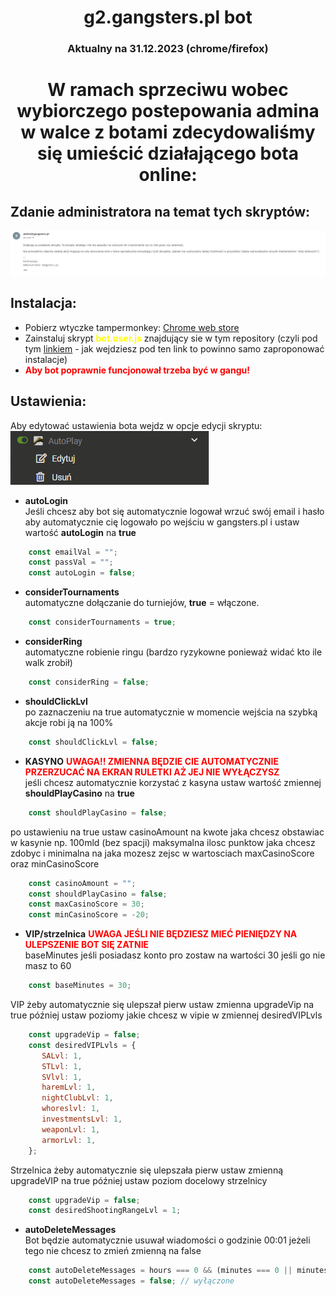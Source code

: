
<div align="center">
  <p>
    <h1>g2.gangsters.pl bot</h1>
    <h3>Aktualny na 31.12.2023 (chrome/firefox)</h3>
  </p>
<h1>W ramach sprzeciwu wobec wybiorczego postepowania admina w walce z botami zdecydowaliśmy się umieścić działającego bota online:</h1>
</div>

## Zdanie administratora na temat tych skryptów:

![admin](admin.png)
## Instalacja:

* Pobierz wtyczke tampermonkey: [Chrome web store](https://chromewebstore.google.com/detail/tampermonkey/dhdgffkkebhmkfjojejmpbldmpobfkfo?hl=pl)
* Zainstaluj skrypt <b style="color: yellow;">bot.user.js</b> znajdujący sie w tym repository (czyli pod tym [linkiem](https://github.com/katanatop1/g2bot/raw/main/bot.user.js) - jak wejdziesz pod ten link to powinno samo zaproponować instalacje)
* <b style="color:red;">Aby bot poprawnie funcjonował trzeba być w gangu!</b>
## Ustawienia:
Aby edytować ustawienia bota wejdz w opcje edycji skryptu:<br>
![Alt text](image.png)

* <b>autoLogin</b><br>
Jeśli chcesz aby bot się automatycznie logował wrzuć swój email i hasło aby automatycznie cię
logowało po wejściu w gangsters.pl i ustaw wartość <b>autoLogin</b> na <b>true</b>
```js
    const emailVal = "";
    const passVal = "";
    const autoLogin = false;
```

*  <b>considerTournaments</b><br>
automatyczne dołączanie do turniejów, <b>true</b> = włączone.
```js
    const considerTournaments = true;
```

*  <b>considerRing</b><br>
automatyczne robienie ringu (bardzo ryzykowne ponieważ widać kto ile walk zrobił)
```js
    const considerRing = false;
```

*  <b>shouldClickLvl</b><br>
po zaznaczeniu na true automatycznie w momencie wejścia na szybką akcje robi ją na 100%
```js
    const shouldClickLvl = false;
```

*  <b>KASYNO</b> <b style='color: red;'>UWAGA!! ZMIENNA BĘDZIE CIE AUTOMATYCZNIE PRZERZUCAĆ NA EKRAN
RULETKI AŻ JEJ NIE WYŁĄCZYSZ</b><br>
jeśli chcesz automatycznie korzystać z kasyna ustaw wartość zmiennej <b>shouldPlayCasino</b> na <b>true</b>
```js
    const shouldPlayCasino = false;
```
po ustawieniu na true ustaw casinoAmount na kwote jaka chcesz obstawiac w kasynie np. 100mld
(bez spacji) maksymalna ilosc punktow jaka chcesz zdobyc i minimalna na jaka mozesz zejsc w
wartosciach maxCasinoScore oraz minCasinoScore
```js
    const casinoAmount = "";
    const shouldPlayCasino = false;
    const maxCasinoScore = 30;
    const minCasinoScore = -20;
```

*  <b>VIP/strzelnica</b> <b style='color: red;'>UWAGA JEŚLI NIE BĘDZIESZ MIEĆ PIENIĘDZY NA ULEPSZENIE BOT SIĘ ZATNIE</b><br>
baseMinutes jeśli posiadasz konto pro zostaw na wartości 30 jeśli go nie masz to 60
```js
    const baseMinutes = 30;
```
VIP żeby automatycznie się ulepszał pierw ustaw zmienna upgradeVip na true później ustaw
poziomy jakie chcesz w vipie w zmiennej desiredVIPLvls
```js
    const upgradeVip = false;
    const desiredVIPLvls = {
       SALvl: 1,
       STLvl: 1,
       SVlvl: 1,
       haremLvl: 1,
       nightClubLvl: 1,
       whoreslvl: 1,
       investmentsLvl: 1,
       weaponLvl: 1,
       armorLvl: 1,
    };
```
Strzelnica żeby automatycznie się ulepszała pierw ustaw zmienną upgradeVIP na true później
ustaw poziom docelowy strzelnicy
```js
    const upgradeVip = false;
    const desiredShootingRangeLvl = 1;
```
*  <b>autoDeleteMessages</b> <br>
Bot będzie automatycznie usuwał wiadomości o godzinie 00:01 jeżeli tego nie chcesz to zmień
zmienną na false
```js
    const autoDeleteMessages = hours === 0 && (minutes === 0 || minutes === 1); // włączone
    const autoDeleteMessages = false; // wyłączone
```